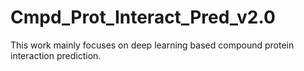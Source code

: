 # Cmpd_Prot_Interact_Pred_v2.0

This work mainly focuses on deep learning based compound protein interaction prediction. 
